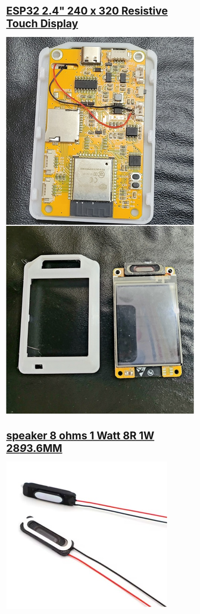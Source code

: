 # [ESP32 2.4" 240 x 320 Resistive Touch Display](https://s.click.aliexpress.com/e/_omgP1zh)

![](hw1.jpg)
![](hw2.jpg)

# [speaker 8 ohms 1 Watt 8R 1W 28*9*3.6MM](https://s.click.aliexpress.com/e/_oDSKVf9)

![](speaker.jpg)
